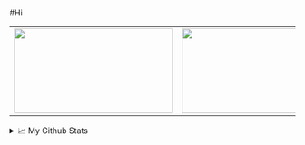 ### 

#Hi

 
<table style="margin-left:auto; margin-right:auto; ">
  <tr>
    <td><img src="https://raw.githubusercontent.com/spacewalk01/tensorrt-openpose/main/results/test1.gif" height=150px width=280px></td>
    <td><img src="https://user-images.githubusercontent.com/6389915/157934299-5606f414-9814-4eb8-a128-f916a617f0bc.gif" height=150px width=280px></td>
    <td><img src="https://user-images.githubusercontent.com/6389915/157935052-8d2e4aeb-d207-4646-9763-c779ab044118.gif" height=150px width=280px></td>
  </tr>
</table>



<details>
<summary>📈 My Github Stats</summary>

<br/>

[![spacewalker's GitHub stats](https://github-readme-stats.vercel.app/api?username=spacewalk01&show_icons=true&hide_title=true&&hide=prs&include_all_commits=true,hide_border=false)](https://github.com/anuraghazra/github-readme-stats)
 
</details>

